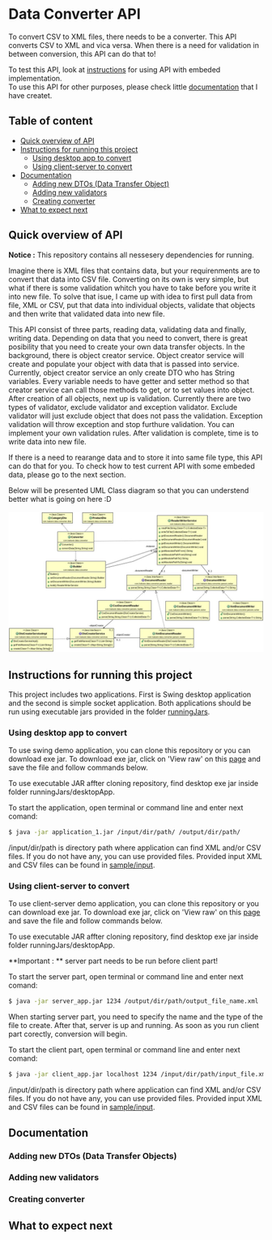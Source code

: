 # Data Converter API

To convert CSV to XML files, there needs to be a converter. This API converts CSV to XML and vica versa. When there is a need for validation in between conversion, this API can do that to! <br>

To test this API, look at [instructions](#instructions) for using API with embeded implementation.<br>
To use this API for other purposes, please check little [documentation](#documentation) that I have createt.

## Table of content
- [Quick overview of API](#overview)
- [Instructions for running this project](#instructions)
  - [Using desktop app to convert](#desktop)
  - [Using client-server to convert](#client-server)
- [Documentation](#documentation)
  - [Adding new DTOs (Data Transfer Object)](#adding-dtos)
  - [Adding new validators](#adding-validators)
  - [Creating converter](#converter)
- [What to expect next](#next)
  
## Quick overview of API <a name="overview"></a>

**Notice :** This repository contains all nessesery dependencies for running.

Imagine there is XML files that contains data, but your requirenments are to convert that data into CSV file. Converting on its own is very simple, but what if there is some validation whitch you have to take before you write it into new file. To solve that isue, I came up with idea to first pull data from file, XML or CSV, put that data into individual objects, validate that objects and then write that validated data into new file.

This API consist of three parts, reading data, validating data and finally, writing data. Depending on data that you need to convert, there is great posibility that you need to create your own data transfer objects. In the background, there is object creator service. Object creator service will create and populate your object with data that is passed into service. Currently, object creator service an only create DTO who has String variables. Every variable needs to have getter and setter method so that creator service can call those methods to get, or to set values into object. After creation of all objects, next up is validation. Currently there are two types of validator, exclude validator and exception validator. Exclude validator will just exclude object that does not pass the validation. Exception validation will throw exception and stop furthure validation. You can implement your own validation rules. After validation is complete, time is to write data into new file. 

If there is a need to rearange data and to store it into same file type, this API can do that for you. To check how to test current API with some embeded data, please go to the next section.

Below will be presented UML Class diagram so that you can understend better what is going on here :D<br><br>
![Class diagram](/Application_1_class_diagram.jpg)

## Instructions for running this project <a name="instructions"></a>

This project includes two applications. First is Swing desktop application and the second is simple socket application. Both applications should be run using executable jars provided in the folder [runningJars](https://github.com/kakarot94/Data_Converter_API/tree/main/runningJars).

### Using desktop app to convert <a name="desktop"></a>

To use swing demo application, you can clone this repository or you can download exe jar. To download exe jar, click on 'View raw' on this [page](https://github.com/kakarot94/Data_Converter_API/blob/main/runningJars/desktopApp/application_1.jar) and save the file and follow commands below. <br>

To use executable JAR affter cloning repository, find desktop exe jar inside folder runningJars/desktopApp.<br>

To start the application, open terminal or command line and enter next comand:
```bash
$ java -jar application_1.jar /input/dir/path/ /output/dir/path/
```
/input/dir/path is directory path where application can find XML and/or CSV files. If you do not have any, you can use provided files. Provided input XML and CSV files can be found in [sample/input](https://github.com/kakarot94/Data_Converter_API/tree/main/sample/input).

### Using client-server to convert <a name="client-server"></a>

To use client-server demo application, you can clone this repository or you can download exe jar. To download exe jar, click on 'View raw' on this [page](https://github.com/kakarot94/Data_Converter_API/blob/main/runningJars/desktopApp/application_1.jar) and save the file and follow commands below. <br>

To use executable JAR affter cloning repository, find desktop exe jar inside folder runningJars/desktopApp.<br>

**Important : ** server part needs to be run before client part!

To start the server part, open terminal or command line and enter next comand:
```bash
$ java -jar server_app.jar 1234 /output/dir/path/output_file_name.xml
```
When starting server part, you need to specify the name and the type of the file to create. After that, server is up and running. As soon as you run client part corectly, conversion will begin.

To start the client part, open terminal or command line and enter next comand:
```bash
$ java -jar client_app.jar localhost 1234 /input/dir/path/input_file.xml
```

/input/dir/path is directory path where application can find XML and/or CSV files. If you do not have any, you can use provided files. Provided input XML and CSV files can be found in [sample/input](https://github.com/kakarot94/Data_Converter_API/tree/main/sample/input).

## Documentation <a name="documentation"></a>
### Adding new DTOs (Data Transfer Objects) <a name="adding-dtos"></a>
### Adding new validators <a name="adding-validators"></a>
### Creating converter <a name="converter"></a>
## What to expect next <a name="next"></a>

  
